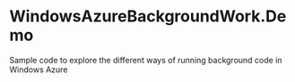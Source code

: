 WindowsAzureBackgroundWork.Demo
===============================

Sample code to explore the different ways of running background code in Windows Azure
